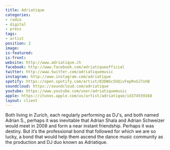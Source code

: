 ```yaml
---
title: Adriatique
categories:
- radio
- digital
- press
tags:
- artist
position: 2
image: 
is-featured: 
is-front: 
website: http://www.adriatique.ch
facebook: http://www.facebook.com/adriatiqueofficial
twitter: http://www.twitter.com/adriatiquemusic
instagram: http://www.instagram.com/adriatique
spotify: https://open.spotify.com/artist/02DWGcShQivFepRvGJ7xhB
soundcloud: https://soundcloud.com/adriatique
youtube: https://www.youtube.com/user/adriatiquemusic
apple: https://itunes.apple.com/us/artist/adriatique/id374559168
layout: client
---
```


Both living in Zurich, each regularly performing as DJ's, and both named Adrian S., perhaps it was inevitable that Adrian Shala and Adrian Schweizer would meet in 2008 and form a near instant friendship. Perhaps it was destiny. But it’s the professional bond that followed for which we are so lucky, a bond that would help them ascend the dance music community as the production and DJ duo known as Adriatique.